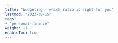```yaml
---
title: "budgeting - which ratio is right for you"
lastmod: "2023-08-15"
tags:
- "personal-finance"
weight: -1
enableToc: true
---
```

